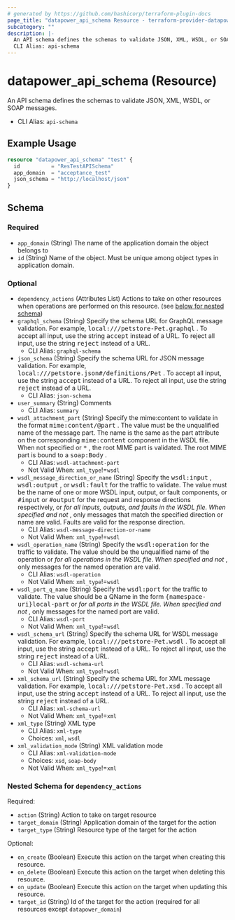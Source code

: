 ```yaml
---
# generated by https://github.com/hashicorp/terraform-plugin-docs
page_title: "datapower_api_schema Resource - terraform-provider-datapower"
subcategory: ""
description: |-
  An API schema defines the schemas to validate JSON, XML, WSDL, or SOAP messages.
  CLI Alias: api-schema
---
```


# datapower_api_schema (Resource)

An API schema defines the schemas to validate JSON, XML, WSDL, or SOAP messages.
  - CLI Alias: `api-schema`

## Example Usage

```terraform
resource "datapower_api_schema" "test" {
  id          = "ResTestAPISchema"
  app_domain  = "acceptance_test"
  json_schema = "http://localhost/json"
}
```

<!-- schema generated by tfplugindocs -->
## Schema

### Required

- `app_domain` (String) The name of the application domain the object belongs to
- `id` (String) Name of the object. Must be unique among object types in application domain.

### Optional

- `dependency_actions` (Attributes List) Actions to take on other resources when operations are performed on this resource. (see [below for nested schema](#nestedatt--dependency_actions))
- `graphql_schema` (String) Specify the schema URL for GraphQL message validation. For example, <tt>local:///petstore-Pet.graphql</tt> . To accept all input, use the string <tt>accept</tt> instead of a URL. To reject all input, use the string <tt>reject</tt> instead of a URL.
  - CLI Alias: `graphql-schema`
- `json_schema` (String) Specify the schema URL for JSON message validation. For example, <tt>local:///petstore.json#/definitions/Pet</tt> . To accept all input, use the string <tt>accept</tt> instead of a URL. To reject all input, use the string <tt>reject</tt> instead of a URL.
  - CLI Alias: `json-schema`
- `user_summary` (String) Comments
  - CLI Alias: `summary`
- `wsdl_attachment_part` (String) Specify the mime:content to validate in the format <tt>mime:content/@part</tt> . The value must be the unqualified name of the message part. The name is the same as the part attribute on the corresponding <tt>mime:content</tt> component in the WSDL file. When not specified or <tt>*</tt> , the root MIME part is validated. The root MIME part is bound to a <tt>soap:Body</tt> .
  - CLI Alias: `wsdl-attachment-part`
  - Not Valid When: `xml_type`!=`wsdl`
- `wsdl_message_direction_or_name` (String) Specify the <tt>wsdl:input</tt> , <tt>wsdl:output</tt> , or <tt>wsdl:fault</tt> for the traffic to validate. The value must be the name of one or more WSDL input, output, or fault components, or <tt>#input</tt> or <tt>#output</tt> for the request and response directions respectively, or <tt>*</tt> for all inputs, outputs, and faults in the WSDL file. When specified and not <tt>*</tt> , only messages that match the specified direction or name are valid. Faults are valid for the response direction.
  - CLI Alias: `wsdl-message-direction-or-name`
  - Not Valid When: `xml_type`!=`wsdl`
- `wsdl_operation_name` (String) Specify the <tt>wsdl:operation</tt> for the traffic to validate. The value should be the unqualified name of the operation or <tt>*</tt> for all operations in the WSDL file. When specified and not <tt>*</tt> , only messages for the named operation are valid.
  - CLI Alias: `wsdl-operation`
  - Not Valid When: `xml_type`!=`wsdl`
- `wsdl_port_q_name` (String) Specify the <tt>wsdl:port</tt> for the traffic to validate. The value should be a QName in the form <tt>{namespace-uri}local-part</tt> or <tt>*</tt> for all ports in the WSDL file. When specified and not <tt>*</tt> , only messages for the named port are valid.
  - CLI Alias: `wsdl-port`
  - Not Valid When: `xml_type`!=`wsdl`
- `wsdl_schema_url` (String) Specify the schema URL for WSDL message validation. For example, <tt>local:///petstore-Pet.wsdl</tt> . To accept all input, use the string <tt>accept</tt> instead of a URL. To reject all input, use the string <tt>reject</tt> instead of a URL.
  - CLI Alias: `wsdl-schema-url`
  - Not Valid When: `xml_type`!=`wsdl`
- `xml_schema_url` (String) Specify the schema URL for XML message validation. For example, <tt>local:///petstore-Pet.xsd</tt> . To accept all input, use the string <tt>accept</tt> instead of a URL. To reject all input, use the string <tt>reject</tt> instead of a URL.
  - CLI Alias: `xml-schema-url`
  - Not Valid When: `xml_type`!=`xml`
- `xml_type` (String) XML type
  - CLI Alias: `xml-type`
  - Choices: `xml`, `wsdl`
- `xml_validation_mode` (String) XML validation mode
  - CLI Alias: `xml-validation-mode`
  - Choices: `xsd`, `soap-body`
  - Not Valid When: `xml_type`!=`xml`

<a id="nestedatt--dependency_actions"></a>
### Nested Schema for `dependency_actions`

Required:

- `action` (String) Action to take on target resource
- `target_domain` (String) Application domain of the target for the action
- `target_type` (String) Resource type of the target for the action

Optional:

- `on_create` (Boolean) Execute this action on the target when creating this resource.
- `on_delete` (Boolean) Execute this action on the target when deleting this resource.
- `on_update` (Boolean) Execute this action on the target when updating this resource.
- `target_id` (String) Id of the target for the action (required for all resources except `datapower_domain`)
